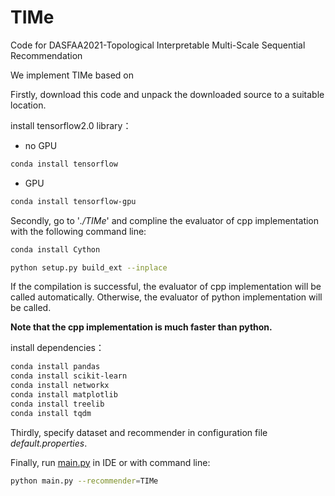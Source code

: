 # TIMe

Code for DASFAA2021-Topological Interpretable Multi-Scale Sequential Recommendation

We implement TIMe  based on 

[NeuRec]: https://github.com/wubinzzu/NeuRec	"NeuRec"

Firstly, download this code and unpack the downloaded source to a suitable location.

install tensorflow2.0 library：

- no GPU

```bash
conda install tensorflow
```

- GPU
```bash
conda install tensorflow-gpu
```

Secondly, go to '*./TIMe*' and compline the evaluator of cpp implementation with the following command line:
```bash
conda install Cython
```

```bash
python setup.py build_ext --inplace
```

If the compilation is successful, the evaluator of cpp implementation will be called automatically.
Otherwise, the evaluator of python implementation will be called.

**Note that the cpp implementation is much faster than python.**

install dependencies：

```bash
conda install pandas
conda install scikit-learn
conda install networkx
conda install matplotlib
conda install treelib
conda install tqdm
```
Thirdly, specify dataset and recommender in configuration file *default.properties*.

Finally, run [main.py](./main.py) in IDE or with command line:

```bash
python main.py --recommender=TIMe
```
